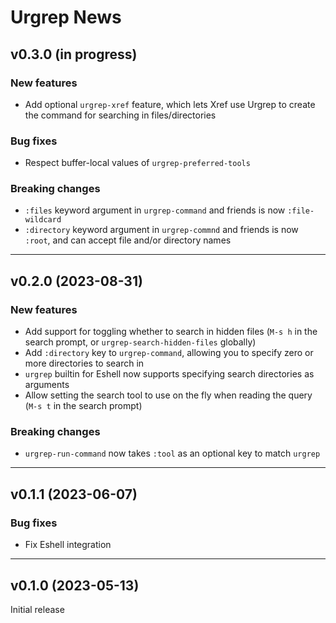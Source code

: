 # Urgrep News

## v0.3.0 (in progress)

### New features
- Add optional `urgrep-xref` feature, which lets Xref use Urgrep to create the
  command for searching in files/directories

### Bug fixes
- Respect buffer-local values of `urgrep-preferred-tools`

### Breaking changes
- `:files` keyword argument in `urgrep-command` and friends is now
  `:file-wildcard`
- `:directory` keyword argument in `urgrep-commnd` and friends is now `:root`,
  and can accept file and/or directory names

---

## v0.2.0 (2023-08-31)

### New features
- Add support for toggling whether to search in hidden files (`M-s h` in the
  search prompt, or `urgrep-search-hidden-files` globally)
- Add `:directory` key to `urgrep-command`, allowing you to specify zero or more
  directories to search in
- `urgrep` builtin for Eshell now supports specifying search directories as
  arguments
- Allow setting the search tool to use on the fly when reading the query
  (`M-s t` in the search prompt)

### Breaking changes
- `urgrep-run-command` now takes `:tool` as an optional key to match `urgrep`

---

## v0.1.1 (2023-06-07)

### Bug fixes
- Fix Eshell integration

---

## v0.1.0 (2023-05-13)

Initial release
